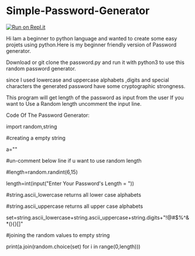 # Simple-Password-Generator

[![Run on Repl.it](https://repl.it/badge/github/RahulAswin/Simple-Password-Generator)](https://repl.it/github/RahulAswin/Simple-Password-Generator)

Hi Iam a beginner to python language and wanted to create some easy projets using python.Here is my beginner friendly version of Password generator.

Download or git clone the password.py and run it with python3 to use this random password generator.

since I used lowercase and uppercase alphabets ,digits and special characters the generated password have some cryptographic strongness.

This program will get length of the password as input from the user If you want to Use a Random length uncomment the input line.

Code Of The Password Generator:

import random,string

#creating a empty string 

a=""

#un-comment below line if u want to use random length

#length=random.randint(6,15)

length=int(input("Enter Your Password's Length = "))

#string.ascii_lowercase returns all lower case alphabets

#string.ascii_uppercase returns all upper case alphabets

set=string.ascii_lowercase+string.ascii_uppercase+string.digits+"!@#$%^&*(){}[]"

#joining the random values to empty string

print(a.join(random.choice(set) for i in range(0,length)))
